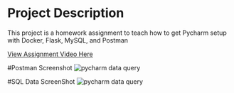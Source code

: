# Project Description
This project is a homework assignment to teach how to get Pycharm setup with Docker, Flask, MySQL, and Postman

[View Assignment Video Here](https://youtu.be/QbMWNgrfAFg)

#Postman Screenshot
![pycharm data query]()


#SQL Data ScreenShot
![pycharm data query](Screenshots/Screenshot01.PNG)




